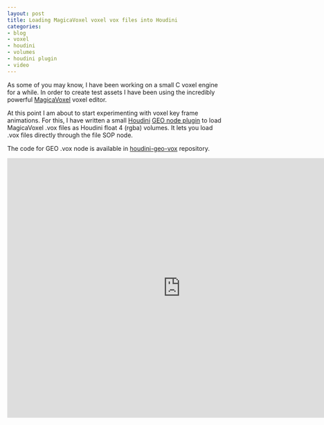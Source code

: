 ```yaml
---
layout: post
title: Loading MagicaVoxel voxel vox files into Houdini
categories:
- blog
- voxel
- houdini
- volumes
- houdini plugin
- video
---
```


As some of you may know, I have been working on a small C voxel engine for a while. In order to create test assets I have been using the incredibly powerful [MagicaVoxel](https://ephtracy.github.io/) voxel editor.

At this point I am about to start experimenting with voxel key frame animations. For this, I have written a small [Houdini](http://www.sidefx.com/) [GEO node plugin](https://github.com/ttvd/houdini-geo-vox) to load MagicaVoxel .vox files as Houdini float 4 (rgba) volumes. It lets you load .vox files directly through the file SOP node.

The code for GEO .vox node is available in [houdini-geo-vox](https://github.com/ttvd/houdini-geo-vox) repository.

<iframe src="https://player.vimeo.com/video/160024226" width="800" height="600" frameborder="0" webkitallowfullscreen mozallowfullscreen allowfullscreen></iframe>
<p>

<br>
